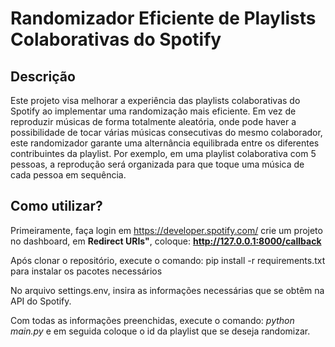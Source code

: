 # Randomizador Eficiente de Playlists Colaborativas do Spotify

## Descrição
Este projeto visa melhorar a experiência das playlists colaborativas do Spotify ao implementar uma randomização mais eficiente. Em vez de reproduzir músicas de forma totalmente aleatória, onde pode haver a possibilidade de tocar várias músicas consecutivas do mesmo colaborador, este randomizador garante uma alternância equilibrada entre os diferentes contribuintes da playlist. Por exemplo, em uma playlist colaborativa com 5 pessoas, a reprodução será organizada para que toque uma música de cada pessoa em sequência.

## Como utilizar?
Primeiramente, faça login em <https://developer.spotify.com/> 
crie um projeto no dashboard, em **Redirect URIs"**, coloque: **http://127.0.0.1:8000/callback**

Após clonar o repositório, execute o comando:
pip install -r requirements.txt para instalar os pacotes necessários

No arquivo settings.env, insira as informações necessárias que se obtêm na API do Spotify.

Com todas as informações preenchidas, execute o comando:
*python main.py* e em seguida coloque o id da playlist que se deseja randomizar.
